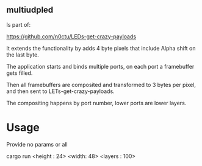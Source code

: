 ## multiudpled

Is part of:

https://github.com/n0ctu/LEDs-get-crazy-payloads

It extends the functionality by adds 4 byte pixels that include Alpha shift on the last byte.

The application starts and binds multiple ports, on each port a framebuffer gets filled.

Then all framebuffers are composited and transformed to 3 bytes per pixel, and then sent to LETs-get-crazy-payloads.

The compositing happens by port number, lower ports are lower layers.


# Usage

Provide no params or all

cargo run <LEDs-get-crazy-payloads Location : ledsgc.luxeria.ch:54321> <height : 24> <width: 48> <layers : 100>